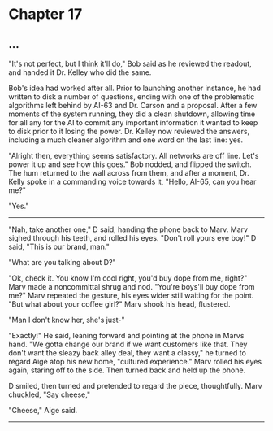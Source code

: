 # Chapter 17
## ...

"It's not perfect, but I think it'll do," Bob said as he reviewed the readout, and handed it Dr. Kelley who did the same. 

Bob's idea had worked after all. Prior to launching another instance, he had written to disk a number of questions, ending with one of the problematic algorithms left behind by AI-63 and Dr. Carson and a proposal. After a few moments of the system running, they did a clean shutdown, allowing time for all any for the AI to commit any important information it wanted to keep to disk prior to it losing the power. Dr. Kelley now reviewed the answers, including a much cleaner algorithm and one word on the last line: yes.

"Alright then, everything seems satisfactory. All networks are off line. Let's power it up and see how this goes." Bob nodded, and flipped the switch. The hum returned to the wall across from them, and after a moment, Dr. Kelly spoke in a commanding voice towards it, "Hello, AI-65, can you hear me?"

"Yes."

---

"Nah, take another one," D said, handing the phone back to Marv. Marv sighed through his teeth, and rolled his eyes. "Don't roll yours eye boy!" D said, "This is our brand, man."  

"What are you talking about D?"

"Ok, check it. You know I'm cool right, you'd buy dope from me, right?" Marv made a noncommittal shrug and nod. "You're boys'll buy dope from me?" Marv repeated the gesture, his eyes wider still waiting for the point. "But what about your coffee girl?" Marv shook his head, flustered.

"Man I don't know her, she's just-"

"Exactly!" He said, leaning forward and pointing at the phone in Marvs hand. "We gotta change our brand if we want customers like  that. They don't want the sleazy back alley deal, they want a classy," he turned to regard Aige atop his new home, "cultured experience." Marv rolled his eyes again, staring off to the side. Then turned back and held up the phone.

D smiled, then turned and pretended to regard the piece, thoughtfully. Marv chuckled, "Say cheese,"

"Cheese," Aige said.

---

